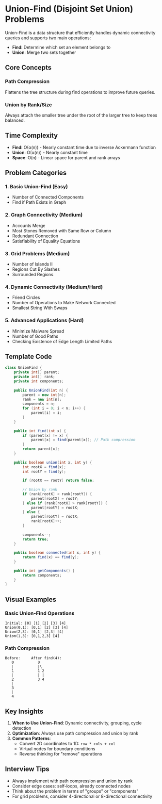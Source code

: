 # Union-Find (Disjoint Set Union) Problems

Union-Find is a data structure that efficiently handles dynamic connectivity queries and supports two main operations:
- **Find**: Determine which set an element belongs to
- **Union**: Merge two sets together

## Core Concepts

### Path Compression
Flattens the tree structure during find operations to improve future queries.

### Union by Rank/Size
Always attach the smaller tree under the root of the larger tree to keep trees balanced.

## Time Complexity
- **Find**: O(α(n)) - Nearly constant time due to inverse Ackermann function
- **Union**: O(α(n)) - Nearly constant time
- **Space**: O(n) - Linear space for parent and rank arrays

## Problem Categories

### 1. Basic Union-Find (Easy)
- Number of Connected Components
- Find if Path Exists in Graph

### 2. Graph Connectivity (Medium)
- Accounts Merge
- Most Stones Removed with Same Row or Column
- Redundant Connection
- Satisfiability of Equality Equations

### 3. Grid Problems (Medium)
- Number of Islands II
- Regions Cut By Slashes
- Surrounded Regions

### 4. Dynamic Connectivity (Medium/Hard)
- Friend Circles
- Number of Operations to Make Network Connected
- Smallest String With Swaps

### 5. Advanced Applications (Hard)
- Minimize Malware Spread
- Number of Good Paths
- Checking Existence of Edge Length Limited Paths

## Template Code

```java
class UnionFind {
    private int[] parent;
    private int[] rank;
    private int components;
    
    public UnionFind(int n) {
        parent = new int[n];
        rank = new int[n];
        components = n;
        for (int i = 0; i < n; i++) {
            parent[i] = i;
        }
    }
    
    public int find(int x) {
        if (parent[x] != x) {
            parent[x] = find(parent[x]); // Path compression
        }
        return parent[x];
    }
    
    public boolean union(int x, int y) {
        int rootX = find(x);
        int rootY = find(y);
        
        if (rootX == rootY) return false;
        
        // Union by rank
        if (rank[rootX] < rank[rootY]) {
            parent[rootX] = rootY;
        } else if (rank[rootX] > rank[rootY]) {
            parent[rootY] = rootX;
        } else {
            parent[rootY] = rootX;
            rank[rootX]++;
        }
        
        components--;
        return true;
    }
    
    public boolean connected(int x, int y) {
        return find(x) == find(y);
    }
    
    public int getComponents() {
        return components;
    }
}
```

## Visual Examples

### Basic Union-Find Operations
```
Initial: [0] [1] [2] [3] [4]
Union(0,1): [0,1] [2] [3] [4]
Union(2,3): [0,1] [2,3] [4]
Union(1,3): [0,1,2,3] [4]
```

### Path Compression
```
Before:     After find(4):
   0           0
   |           |\
   1           1 2
   |           | |
   2           3 4
   |
   3
   |
   4
```

## Key Insights

1. **When to Use Union-Find**: Dynamic connectivity, grouping, cycle detection
2. **Optimization**: Always use path compression and union by rank
3. **Common Patterns**: 
   - Convert 2D coordinates to 1D: `row * cols + col`
   - Virtual nodes for boundary conditions
   - Reverse thinking for "remove" operations

## Interview Tips

- Always implement with path compression and union by rank
- Consider edge cases: self-loops, already connected nodes
- Think about the problem in terms of "groups" or "components"
- For grid problems, consider 4-directional or 8-directional connectivity

